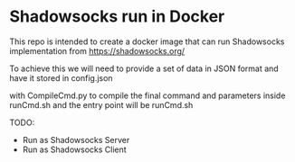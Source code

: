 # Shadowsocks run in Docker
This repo is intended to create a docker image that can run Shadowsocks implementation from https://shadowsocks.org/

To achieve this we will need to provide a set of data in JSON format and have it stored in config.json

with CompileCmd.py to compile the final command and parameters inside runCmd.sh and the entry point will be runCmd.sh

TODO:
- Run as Shadowsocks Server
- Run as Shadowsocks Client
